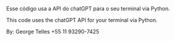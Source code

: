 Esse código usa a API do chatGPT para o seu terminal via Python. 

This code uses the chatGPT API for your terminal via Python. 

By: George Telles +55 11 93290-7425
